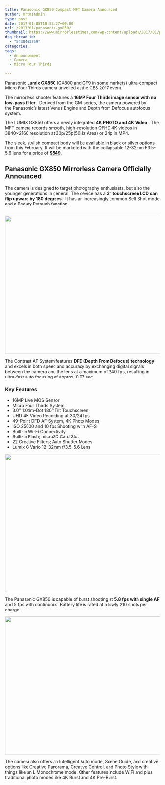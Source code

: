 ```yaml
---
title: Panasonic GX850 Compact MFT Camera Announced
author: mrtmsadmin
type: post
date: 2017-01-05T18:53:27+00:00
url: /2017/01/panasonic-gx850/
thumbnail: https://www.mirrorlesstimes.com/wp-content/uploads/2017/01/panasonic-lumix-gx850-front-lcd.jpg
dsq_thread_id:
  - "5438463269"
categories:
tags:
  - Announcement
  - Camera
  - Micro Four Thirds

---
```

Panasonic **Lumix GX850** (GX800 and GF9 in some markets) ultra-compact Micro Four Thirds camera unveiled at the CES 2017 event.

The mirrorless shooter features a **16MP Four Thirds image sensor with no low-pass filter**.  Derived from the GM-series, the camera powered by the Panasonic’s latest Venus Engine and Depth from Defocus autofocus system.

The LUMIX GX850 offers a newly integrated **4K PHOTO and 4K Video** . The MFT camera records smooth, high-resolution QFHD 4K videos in 3840×2160 resolution at 30p/25p(50Hz Area) or 24p in MP4.

The sleek, stylish compact body will be available in black or silver options from this February. It will be marketed with the collapsable 12-32mm F3.5-5.6 lens for a price of **<a class="ext-link" title="" href="https://www.amazon.com/Panasonic-DC-GX850KS-Mirrorless-Camera-12-32mm/dp/B01N6KNQV1/?tag=daicamnew-20" target="_blank" rel="external nofollow" data-amzn-asin="B01N6KNQV1">$549</a>**.<!--more-->

## Panasonic GX850 Mirrorless Camera Officially Announced

The camera is designed to target photography enthusiasts, but also the younger generations in general. The device has a **3″ touchscreen LCD can flip upward by 180 degrees**.  It has an increasingly common Self Shot mode and a Beauty Retouch function.

[  
][1] [<img class="aligncenter size-full wp-image-879" src="https://i1.wp.com/www.mirrorlesstimes.com/wp-content/uploads/2017/01/panasonic-lumix-gx850-front.jpg?resize=600%2C450&#038;ssl=1" alt="" width="600" height="450" srcset="https://i1.wp.com/www.mirrorlesstimes.com/wp-content/uploads/2017/01/panasonic-lumix-gx850-front.jpg?w=1200&ssl=1 1200w, https://i1.wp.com/www.mirrorlesstimes.com/wp-content/uploads/2017/01/panasonic-lumix-gx850-front.jpg?resize=300%2C225&ssl=1 300w, https://i1.wp.com/www.mirrorlesstimes.com/wp-content/uploads/2017/01/panasonic-lumix-gx850-front.jpg?resize=768%2C576&ssl=1 768w, https://i1.wp.com/www.mirrorlesstimes.com/wp-content/uploads/2017/01/panasonic-lumix-gx850-front.jpg?resize=1024%2C768&ssl=1 1024w" sizes="(max-width: 600px) 100vw, 600px" data-recalc-dims="1" />][2]

The Contrast AF System features **DFD (Depth From Defocus) technology** and excels in both speed and accuracy by exchanging digital signals between the camera and the lens at a maximum of 240 fps, resulting in ultra-fast auto focusing of approx. 0.07 sec.

### Key Features

  * 16MP Live MOS Sensor
  * Micro Four Thirds System
  * 3.0″ 1.04m-Dot 180° Tilt Touchscreen
  * UHD 4K Video Recording at 30/24 fps
  * 49-Point DFD AF System, 4K Photo Modes
  * ISO 25600 and 10 fps Shooting with AF-S
  * Built-In Wi-Fi Connectivity
  * Built-In Flash; microSD Card Slot
  * 22 Creative Filters; Auto Shutter Modes
  * Lumix G Vario 12-32mm f/3.5-5.6 Lens

[<img class="aligncenter size-full wp-image-876" src="https://i0.wp.com/www.mirrorlesstimes.com/wp-content/uploads/2017/01/panasonic-lumix-gx850-back.jpg?resize=600%2C450&#038;ssl=1" alt="" width="600" height="450" srcset="https://i0.wp.com/www.mirrorlesstimes.com/wp-content/uploads/2017/01/panasonic-lumix-gx850-back.jpg?w=1200&ssl=1 1200w, https://i0.wp.com/www.mirrorlesstimes.com/wp-content/uploads/2017/01/panasonic-lumix-gx850-back.jpg?resize=300%2C225&ssl=1 300w, https://i0.wp.com/www.mirrorlesstimes.com/wp-content/uploads/2017/01/panasonic-lumix-gx850-back.jpg?resize=768%2C576&ssl=1 768w, https://i0.wp.com/www.mirrorlesstimes.com/wp-content/uploads/2017/01/panasonic-lumix-gx850-back.jpg?resize=1024%2C768&ssl=1 1024w" sizes="(max-width: 600px) 100vw, 600px" data-recalc-dims="1" />][3]

The Panasonic GX850 is capable of burst shooting at **5.8 fps with single AF** and 5 fps with continuous. Battery life is rated at a lowly 210 shots per charge.

[<img class="aligncenter size-full wp-image-877" src="https://i0.wp.com/www.mirrorlesstimes.com/wp-content/uploads/2017/01/panasonic-lumix-gx850-top.jpg?resize=600%2C450&#038;ssl=1" alt="" width="600" height="450" srcset="https://i0.wp.com/www.mirrorlesstimes.com/wp-content/uploads/2017/01/panasonic-lumix-gx850-top.jpg?w=1200&ssl=1 1200w, https://i0.wp.com/www.mirrorlesstimes.com/wp-content/uploads/2017/01/panasonic-lumix-gx850-top.jpg?resize=300%2C225&ssl=1 300w, https://i0.wp.com/www.mirrorlesstimes.com/wp-content/uploads/2017/01/panasonic-lumix-gx850-top.jpg?resize=768%2C576&ssl=1 768w, https://i0.wp.com/www.mirrorlesstimes.com/wp-content/uploads/2017/01/panasonic-lumix-gx850-top.jpg?resize=1024%2C768&ssl=1 1024w" sizes="(max-width: 600px) 100vw, 600px" data-recalc-dims="1" />][4]

The camera also offers an Intelligent Auto mode, Scene Guide, and creative options like Creative Panorama, Creative Control, and Photo Style with things like an L Monochrome mode. Other features include WiFi and plus traditional photo modes like 4K Burst and 4K Pre-Burst.

 [1]: https://www.mirrorlesstimes.com/wp-content/uploads/2017/01/panasonic-lumix-gx850-front-lcd.jpg
 [2]: https://i1.wp.com/www.mirrorlesstimes.com/wp-content/uploads/2017/01/panasonic-lumix-gx850-front.jpg?ssl=1
 [3]: https://i0.wp.com/www.mirrorlesstimes.com/wp-content/uploads/2017/01/panasonic-lumix-gx850-back.jpg?ssl=1
 [4]: https://i0.wp.com/www.mirrorlesstimes.com/wp-content/uploads/2017/01/panasonic-lumix-gx850-top.jpg?ssl=1